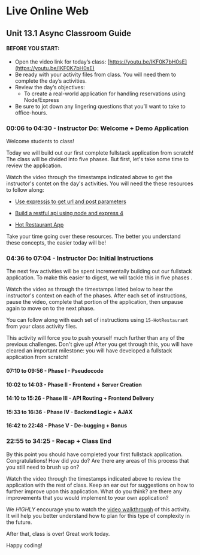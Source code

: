 # Live Online Web

## Unit 13.1 Async Classroom Guide

#### BEFORE YOU START:

 - Open the video link for today’s class: [https://youtu.be/IKF0K7bH0sE](https://youtu.be/IKF0K7bH0sE)
 - Be ready with your activity files from class. You will need them to complete the day’s activities.
 - Review the day’s objectives:
    - To create a real-world application for handling reservations using Node/Express
 - Be sure to jot down any lingering questions that you’ll want to take to office-hours.

### 00:06 to 04:30 - Instructor Do: Welcome + Demo Application

Welcome students to class!

Today we will build out our first complete fullstack application from scratch! The class will be divided into five phases. But first, let's take some time to review the application.

Watch the video through the timestamps indicated above to get the instructor's contet on the day's activities. You will need the these resources to follow along:

  - [Use expressjs to get url and post parameters](https://scotch.io/tutorials/use-expressjs-to-get-url-and-post-parameters)

  - [Build a restful api using node and express 4](https://scotch.io/tutorials/build-a-restful-api-using-node-and-express-4)
  
  - [Hot Restaurant App](hot-restaurant.herokuapp.com.)

Take your time going over these resources. The better you understand these concepts, the easier today will be!

### 04:36 to 07:04 - Instructor Do: Initial Instructions

The next few activities will be spent incrementally building out our fullstack application. To make this easier to digest, we will tackle this in five phases .

Watch the video as through the timestamps listed below to hear the instructor's context on each of the phases. After each set of instructions, pause the video, complete that portion of the application, then unpause again to move on to the next phase. 

You can follow along with each set of instructions using `15-HotRestaurant` from your class activity files.

This activity will force you to push yourself much further than any of the previous challenges. Don't give up! After you get through this, you will have cleared an important milestone: you will have developed a fullstack application from scratch!

#### 07:10 to 09:56 - Phase I - Pseudocode

#### 10:02 to 14:03 - Phase II - Frontend + Server Creation

#### 14:10 to 15:26 - Phase III - API Routing + Frontend Delivery

#### 15:33 to 16:36 - Phase IV - Backend Logic + AJAX

#### 16:42 to 22:48 - Phase V - De-bugging + Bonus

### 22:55 to 34:25 - Recap + Class End

By this point you should have completed your first fullstack application. Congratulations! How did you do? Are there any areas of this process that you still need to brush up on?

Watch the video through the timestamps indicated above to review the application with the rest of class. Keep an ear out for suggestions on how to further improve upon this application. What do you think? are there any improvements that you would implement to your own application?

We _HIGHLY_ encourage you to watch the [video walkthrough](https://www.youtube.com/watch?v=G7RvQMW2DOg&list=PLgJ8UgkiorCmI_wKKVt5FlkTG63sQF6rr&index=3&t=0s) of this activity. It will help you better understand how to plan for this type of complexity in the future.

After that, class is over! Great work today. 

Happy coding!
